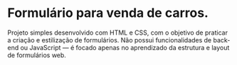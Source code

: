 # Formulário para venda de carros.
Projeto simples desenvolvido com HTML e CSS, com o objetivo de praticar a criação e estilização de formulários.
Não possui funcionalidades de back-end ou JavaScript — é focado apenas no aprendizado da estrutura e layout de formulários web.
